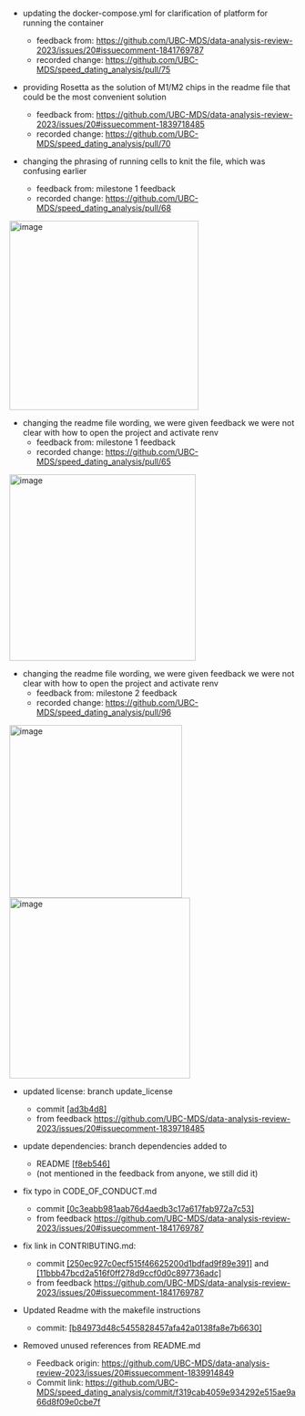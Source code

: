 - updating the docker-compose.yml for clarification of platform for running the container
  - feedback from: https://github.com/UBC-MDS/data-analysis-review-2023/issues/20#issuecomment-1841769787
  - recorded change: https://github.com/UBC-MDS/speed_dating_analysis/pull/75

- providing Rosetta as the solution of M1/M2 chips in the readme file that could be the most convenient solution
  - feedback from: https://github.com/UBC-MDS/data-analysis-review-2023/issues/20#issuecomment-1839718485
  - recorded change: https://github.com/UBC-MDS/speed_dating_analysis/pull/70

- changing the phrasing of running cells to knit the file, which was confusing earlier
  - feedback from: milestone 1 feedback
  - recorded change: https://github.com/UBC-MDS/speed_dating_analysis/pull/68
<img width="332" alt="image" src="https://github.com/UBC-MDS/speed_dating_analysis/assets/143786716/f4562520-4d3d-43ee-94ee-094b7e7d9a86">

- changing the readme file wording, we were given feedback we were not clear with how to open the project and activate renv
  - feedback from: milestone 1 feedback
  - recorded change: https://github.com/UBC-MDS/speed_dating_analysis/pull/65
<img width="327" alt="image" src="https://github.com/UBC-MDS/speed_dating_analysis/assets/143786716/52d094f0-1a9d-4c30-aaaf-2d5cf22c0054">

- changing the readme file wording, we were given feedback we were not clear with how to open the project and activate renv
  - feedback from: milestone 2 feedback
  - recorded change:  https://github.com/UBC-MDS/speed_dating_analysis/pull/96
<img width="303" alt="image" src="https://github.com/UBC-MDS/speed_dating_analysis/assets/143786716/87dddb92-56c3-4d45-8482-8409babae848">
<img width="317" alt="image" src="https://github.com/UBC-MDS/speed_dating_analysis/assets/143786716/9637add1-7109-4360-acbd-de1c2756c64f">

- updated license: branch update_license
  - commit [[ad3b4d8]](https://github.com/UBC-MDS/speed_dating_analysis/commit/ad3b4d8c97a3397d4ce083df57b2e731987a2bf4)
  - from feedback https://github.com/UBC-MDS/data-analysis-review-2023/issues/20#issuecomment-1839718485

- update dependencies: branch dependencies added to
  - README [[f8eb546]](https://github.com/UBC-MDS/speed_dating_analysis/commit/f8eb546e1a3aaab5ff4d946ddd5c0ae9da64ce3c)
  - (not mentioned in the feedback from anyone, we still did it)

- fix typo in CODE_OF_CONDUCT.md
  - commit [[0c3eabb981aab76d4aedb3c17a617fab972a7c53]](https://github.com/UBC-MDS/speed_dating_analysis/commit/0c3eabb981aab76d4aedb3c17a617fab972a7c53)
  - from feedback https://github.com/UBC-MDS/data-analysis-review-2023/issues/20#issuecomment-1841769787

- fix link in CONTRIBUTING.md:
  - commit [[250ec927c0ecf515f46625200d1bdfad9f89e391]](https://github.com/UBC-MDS/speed_dating_analysis/commit/250ec927c0ecf515f46625200d1bdfad9f89e391) and [[11bbb47bcd2a516f0ff278d9ccf0d0c897736adc]](https://github.com/UBC-MDS/speed_dating_analysis/commit/11bbb47bcd2a516f0ff278d9ccf0d0c897736adc)
  - from feedback https://github.com/UBC-MDS/data-analysis-review-2023/issues/20#issuecomment-1841769787

- Updated Readme with the makefile instructions
  - commit: [[b84973d48c5455828457afa42a0138fa8e7b6630]](https://github.com/UBC-MDS/speed_dating_analysis/commit/b84973d48c5455828457afa42a0138fa8e7b6630)
 
- Removed unused references from README.md
  - Feedback origin: https://github.com/UBC-MDS/data-analysis-review-2023/issues/20#issuecomment-1839914849
  - Commit link: https://github.com/UBC-MDS/speed_dating_analysis/commit/f319cab4059e934292e515ae9a66d8f09e0cbe7f
 
  
